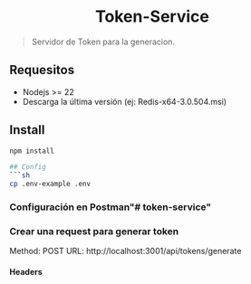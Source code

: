 <h1 align="center">Token-Service</h1>

> Servidor de Token para la generacion.

## Requesitos
- Nodejs >= 22
- Descarga la última versión (ej: Redis-x64-3.0.504.msi)

## Install
```sh
npm install

## Config
```sh
cp .env-example .env
```

### Configuración en Postman"# token-service"
### Crear una request para generar token
Method: POST
URL: http://localhost:3001/api/tokens/generate
#### Headers
